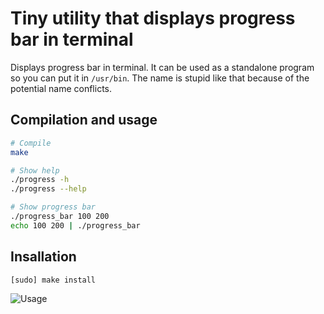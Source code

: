 # Tiny utility that displays progress bar in terminal

Displays progress bar in terminal. It can be used as a standalone program so you can put it in `/usr/bin`. The name is stupid like that because of the potential name conflicts.

## Compilation and usage

```sh
# Compile
make
```

```sh
# Show help
./progress -h
./progress --help
```

```sh
# Show progress bar
./progress_bar 100 200
echo 100 200 | ./progress_bar
```

## Insallation

```sh
[sudo] make install
```

![Usage](https://user-images.githubusercontent.com/296714/210076971-b59ec52b-26ef-4b8c-b569-b863fec3af1a.png)
